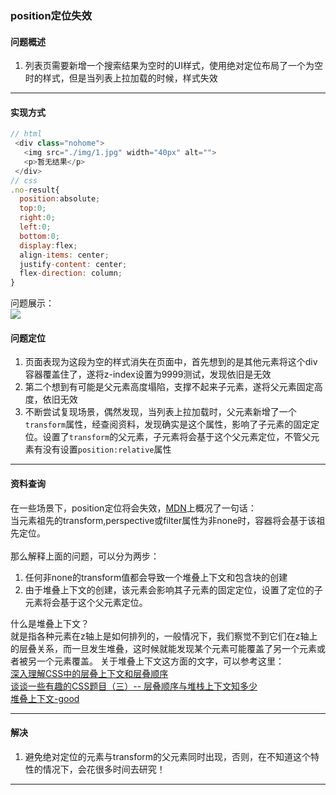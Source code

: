 ### position定位失效

#### 问题概述

1. 列表页需要新增一个搜索结果为空时的UI样式，使用绝对定位布局了一个为空时的样式，但是当列表上拉加载的时候，样式失效

---

#### 实现方式
```javascript
// html
 <div class="nohome">
   <img src="./img/1.jpg" width="40px" alt="">
   <p>暂无结果</p>
 </div>
// css
.no-result{
  position:absolute;
  top:0;
  right:0;
  left:0;
  bottom:0;
  display:flex;
  align-items: center;
  justify-content: center;
  flex-direction: column;
}

```

问题展示：<br/>
![](https://oscimg.oschina.net/oscnet/up-86347e04bd5f9017a336ea6b4828e419bad.gif)

#### 问题定位

1. 页面表现为这段为空的样式消失在页面中，首先想到的是其他元素将这个div容器覆盖住了，遂将z-index设置为9999测试，发现依旧是无效
2. 第二个想到有可能是父元素高度塌陷，支撑不起来子元素，遂将父元素固定高度，依旧无效
3. 不断尝试复现场景，偶然发现，当列表上拉加载时，父元素新增了一个`transform`属性，经查阅资料，发现确实是这个属性，影响了子元素的固定定位。设置了`transform`的父元素，子元素将会基于这个父元素定位，不管父元素有没有设置`position:relative`属性

---

#### 资料查询

在一些场景下，position定位将会失效，[MDN](https://developer.mozilla.org/zh-CN/docs/Web/CSS/position)上概况了一句话：<br/>
当元素祖先的transform,perspective或filter属性为非none时，容器将会基于该祖先定位。<br/><br/>
那么解释上面的问题，可以分为两步：
1. 任何非none的transform值都会导致一个堆叠上下文和包含块的创建
2. 由于堆叠上下文的创建，该元素会影响其子元素的固定定位，设置了定位的子元素将会基于这个父元素定位。

什么是堆叠上下文？<br/>
就是指各种元素在z轴上是如何排列的，一般情况下，我们察觉不到它们在z轴上的层叠关系，而一旦发生堆叠，这时候就能发现某个元素可能覆盖了另一个元素或者被另一个元素覆盖。
关于堆叠上下文这方面的文字，可以参考这里：<br />[深入理解CSS中的层叠上下文和层叠顺序](https://www.zhangxinxu.com/wordpress/2016/01/understand-css-stacking-context-order-z-index/)<br/>
[谈谈一些有趣的CSS题目（三）-- 层叠顺序与堆栈上下文知多少](https://www.cnblogs.com/coco1s/p/5899089.html)<br/>
[堆叠上下文-good](https://segmentfault.com/a/1190000016656270)

---

#### 解决

1. 避免绝对定位的元素与transform的父元素同时出现，否则，在不知道这个特性的情况下，会花很多时间去研究！

---


